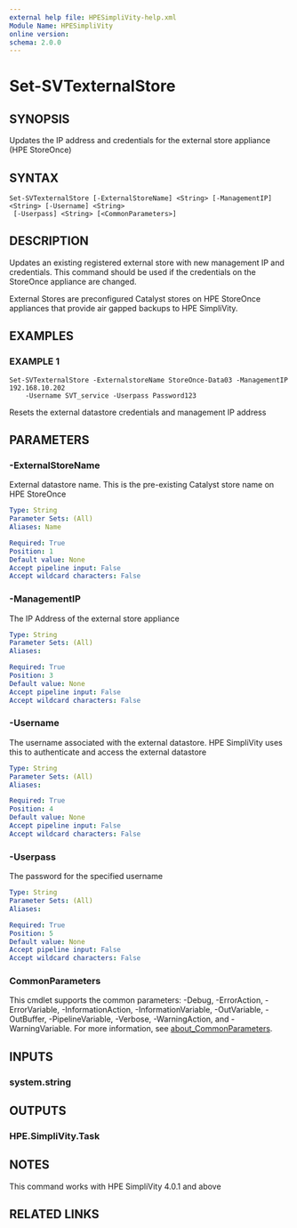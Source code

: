 ```yaml
---
external help file: HPESimpliVity-help.xml
Module Name: HPESimpliVity
online version:
schema: 2.0.0
---
```


# Set-SVTexternalStore

## SYNOPSIS
Updates the IP address and credentials for the external store appliance (HPE StoreOnce)

## SYNTAX

```
Set-SVTexternalStore [-ExternalStoreName] <String> [-ManagementIP] <String> [-Username] <String>
 [-Userpass] <String> [<CommonParameters>]
```

## DESCRIPTION
Updates an existing registered external store with new management IP and credentials.
This command
should be used if the credentials on the StoreOnce appliance are changed.

External Stores are preconfigured Catalyst stores on HPE StoreOnce appliances that provide air gapped 
backups to HPE SimpliVity.

## EXAMPLES

### EXAMPLE 1
```
Set-SVTexternalStore -ExternalstoreName StoreOnce-Data03 -ManagementIP 192.168.10.202 
    -Username SVT_service -Userpass Password123
```

Resets the external datastore credentials and management IP address

## PARAMETERS

### -ExternalStoreName
External datastore name.
This is the pre-existing Catalyst store name on HPE StoreOnce

```yaml
Type: String
Parameter Sets: (All)
Aliases: Name

Required: True
Position: 1
Default value: None
Accept pipeline input: False
Accept wildcard characters: False
```

### -ManagementIP
The IP Address of the external store appliance

```yaml
Type: String
Parameter Sets: (All)
Aliases:

Required: True
Position: 3
Default value: None
Accept pipeline input: False
Accept wildcard characters: False
```

### -Username
The username associated with the external datastore.
HPE SimpliVity uses this to authenticate and 
access the external datastore

```yaml
Type: String
Parameter Sets: (All)
Aliases:

Required: True
Position: 4
Default value: None
Accept pipeline input: False
Accept wildcard characters: False
```

### -Userpass
The password for the specified username

```yaml
Type: String
Parameter Sets: (All)
Aliases:

Required: True
Position: 5
Default value: None
Accept pipeline input: False
Accept wildcard characters: False
```

### CommonParameters
This cmdlet supports the common parameters: -Debug, -ErrorAction, -ErrorVariable, -InformationAction, -InformationVariable, -OutVariable, -OutBuffer, -PipelineVariable, -Verbose, -WarningAction, and -WarningVariable. For more information, see [about_CommonParameters](http://go.microsoft.com/fwlink/?LinkID=113216).

## INPUTS

### system.string
## OUTPUTS

### HPE.SimpliVity.Task
## NOTES
This command works with HPE SimpliVity 4.0.1 and above

## RELATED LINKS
